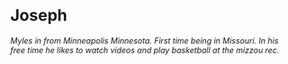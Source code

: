 # Joseph

###### Myles in from Minneapolis Minnesota. First time being in Missouri. In his free time he likes to watch videos and play basketball at the mizzou rec. 
